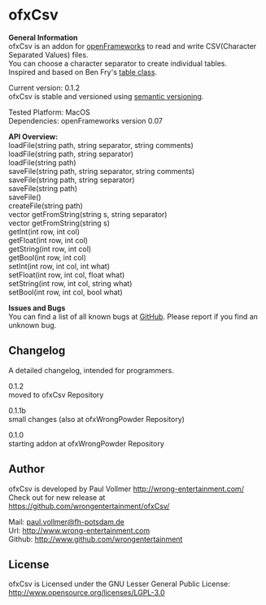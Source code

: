# ofxCsv


**General Information**  
ofxCsv is an addon for [openFrameworks](http://www.openframeworks.cc/) to read and write CSV(Character Separated Values) files.  
You can choose a character separator to create individual tables.  
Inspired and based on Ben Fry's [table class](http://benfry.com/writing/map/Table.pde).  
  
Current version: 0.1.2  
ofxCsv is stable and versioned using [semantic versioning](http://semver.org/).  

Tested Platform: MacOS  
Dependencies: openFrameworks version 0.07  

**API Overview:**  
loadFile(string path, string separator, string comments)  
loadFile(string path, string separator)  
loadFile(string path)  
saveFile(string path, string separator, string comments)  
saveFile(string path, string separator)  
saveFile(string path)  
saveFile()  
createFile(string path)  
vector<string> getFromString(string s, string separator)  
vector<string> getFromString(string s)  
getInt(int row, int col)  
getFloat(int row, int col)  
getString(int row, int col)  
getBool(int row, int col)  
setInt(int row, int col, int what)  
setFloat(int row, int col, float what)  
setString(int row, int col, string what)  
setBool(int row, int col, bool what)  

**Issues and Bugs**  
You can find a list of all known bugs at [GitHub](https://github.com/wrongentertainment/ofxCsv/issues). Please report if you find an unknown bug.  


## Changelog  
A detailed changelog, intended for programmers.  

0.1.2    
moved to ofxCsv Repository  

0.1.1b  
small changes (also at ofxWrongPowder Repository)

0.1.0  
starting addon at ofxWrongPowder Repository


## Author  
ofxCsv is developed by Paul Vollmer http://wrong-entertainment.com/  
Check out for new release at https://github.com/wrongentertainment/ofxCsv/  
  
Mail: paul.vollmer@fh-potsdam.de  
Url: http://www.wrong-entertainment.com  
Github: http://www.github.com/wrongentertainment  


## License 
ofxCsv is Licensed under the GNU Lesser General Public License: http://www.opensource.org/licenses/LGPL-3.0  